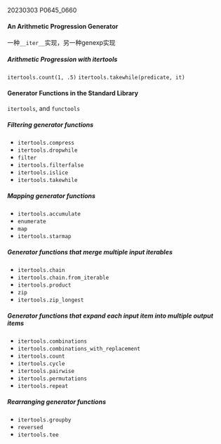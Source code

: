 20230303    P0645_0660
#### An Arithmetic Progression Generator
一种`__iter__`实现，另一种genexp实现

##### Arithmetic Progression with itertools
`itertools.count(1, .5)`
`itertools.takewhile(predicate, it)`

#### Generator Functions in the Standard Library

`itertools`, and `functools`
##### Filtering generator functions
* `itertools.compress`
* `itertools.dropwhile`
* `filter`
* `itertools.filterfalse`
* `itertools.islice`
* `itertools.takewhile`

##### Mapping generator functions
* `itertools.accumulate`
* `enumerate`
* `map`
* `itertools.starmap`

##### Generator functions that merge multiple input iterables
* `itertools.chain`
* `itertools.chain.from_iterable`
* `itertools.product`
* `zip`
* `itertools.zip_longest`

##### Generator functions that expand each input item into multiple output items
* `itertools.combinations`
* `itertools.combinations_with_replacement`
* `itertools.count`
* `itertools.cycle`
* `itertools.pairwise`
* `itertools.permutations`
* `itertools.repeat`

##### Rearranging generator functions
* `itertools.groupby`
* `reversed`
* `itertools.tee`

